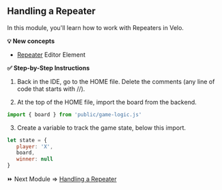 ## Handling a Repeater

In this module, you'll learn how to work with Repeaters in Velo.

**:bulb: New concepts**
- [Repeater](https://www.wix.com/velo/reference/$w/repeater) Editor Element


**:white_check_mark: Step-by-Step Instructions**

1. Back in the IDE, go to the HOME file. Delete the comments (any line of code that starts with //).

2. At the top of the HOME file, import the board from the backend.
```JavaScript
import { board } from 'public/game-logic.js'
```

3. Create a variable to track the game state, below this import.
```JavaScript
let state = {
   player: 'X',
   board,
   winner: null
}
```

:fast_forward: Next Module => [Handling a Repeater](HANDLE_REPEATER.md)
